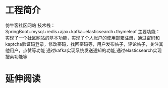 # 工程简介
仿牛客社区网站 技术栈：SpringBoot+mysql+redis+ajax+kafka+elasticsearch+thymeleaf 主要功能：实现了一个社区网站的基本功能，实现了个人账户的使用邮箱注册，通过密码和kaptcha验证码登录，修改密码，找回密码等，用户发布帖子，评论帖子，关注其他用户，点赞等功能 通过kafka实现系统发送通知的功能,通过elasticsearch实现搜索功能等
# 延伸阅读

